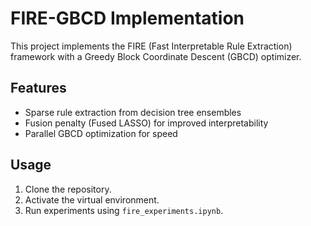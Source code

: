 # FIRE-GBCD Implementation

This project implements the FIRE (Fast Interpretable Rule Extraction) framework with a Greedy Block Coordinate Descent (GBCD) optimizer.

## Features
- Sparse rule extraction from decision tree ensembles
- Fusion penalty (Fused LASSO) for improved interpretability
- Parallel GBCD optimization for speed

## Usage
1. Clone the repository.
2. Activate the virtual environment.
3. Run experiments using `fire_experiments.ipynb`.
